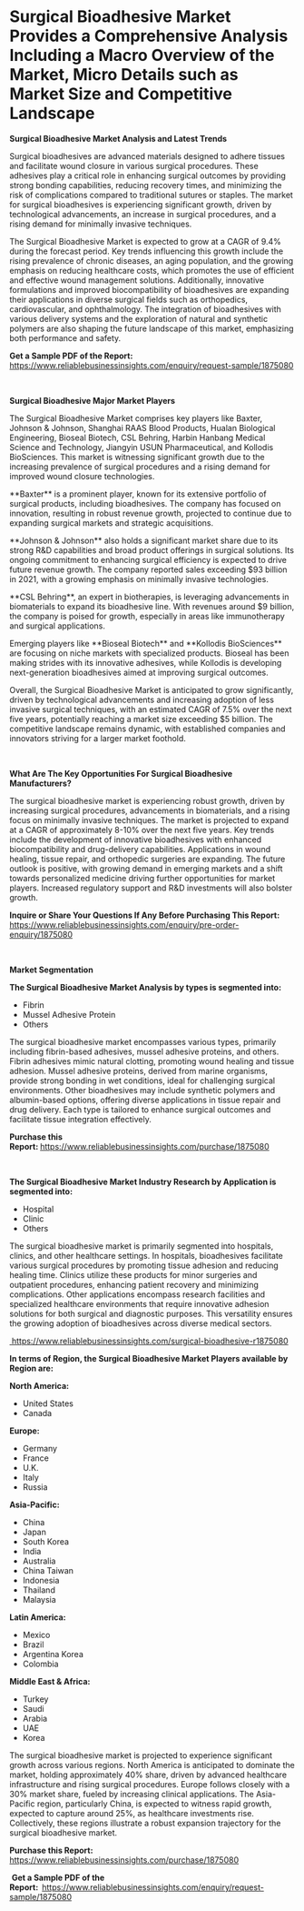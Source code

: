 <p><h1>Surgical Bioadhesive Market Provides a Comprehensive Analysis Including a Macro Overview of the Market, Micro Details such as Market Size and Competitive Landscape</h1></p><p><strong>Surgical Bioadhesive Market Analysis and Latest Trends</strong></p>
<p><p>Surgical bioadhesives are advanced materials designed to adhere tissues and facilitate wound closure in various surgical procedures. These adhesives play a critical role in enhancing surgical outcomes by providing strong bonding capabilities, reducing recovery times, and minimizing the risk of complications compared to traditional sutures or staples. The market for surgical bioadhesives is experiencing significant growth, driven by technological advancements, an increase in surgical procedures, and a rising demand for minimally invasive techniques. </p><p>The Surgical Bioadhesive Market is expected to grow at a CAGR of 9.4% during the forecast period. Key trends influencing this growth include the rising prevalence of chronic diseases, an aging population, and the growing emphasis on reducing healthcare costs, which promotes the use of efficient and effective wound management solutions. Additionally, innovative formulations and improved biocompatibility of bioadhesives are expanding their applications in diverse surgical fields such as orthopedics, cardiovascular, and ophthalmology. The integration of bioadhesives with various delivery systems and the exploration of natural and synthetic polymers are also shaping the future landscape of this market, emphasizing both performance and safety.</p></p>
<p><strong>Get a Sample PDF of the Report:&nbsp;</strong> <a href="https://www.reliablebusinessinsights.com/enquiry/request-sample/1875080?utm_campaign=3344&utm_medium=2&utm_source=Github&utm_content=ia&utm_term=14042025&utm_id=surgical-bioadhesive">https://www.reliablebusinessinsights.com/enquiry/request-sample/1875080</a></p>
<p>&nbsp;</p>
<p><strong>Surgical Bioadhesive Major Market Players</strong></p>
<p><p>The Surgical Bioadhesive Market comprises key players like Baxter, Johnson & Johnson, Shanghai RAAS Blood Products, Hualan Biological Engineering, Bioseal Biotech, CSL Behring, Harbin Hanbang Medical Science and Technology, Jiangyin USUN Pharmaceutical, and Kollodis BioSciences. This market is witnessing significant growth due to the increasing prevalence of surgical procedures and a rising demand for improved wound closure technologies.</p><p>**Baxter** is a prominent player, known for its extensive portfolio of surgical products, including bioadhesives. The company has focused on innovation, resulting in robust revenue growth, projected to continue due to expanding surgical markets and strategic acquisitions.</p><p>**Johnson & Johnson** also holds a significant market share due to its strong R&D capabilities and broad product offerings in surgical solutions. Its ongoing commitment to enhancing surgical efficiency is expected to drive future revenue growth. The company reported sales exceeding $93 billion in 2021, with a growing emphasis on minimally invasive technologies.</p><p>**CSL Behring**, an expert in biotherapies, is leveraging advancements in biomaterials to expand its bioadhesive line. With revenues around $9 billion, the company is poised for growth, especially in areas like immunotherapy and surgical applications.</p><p>Emerging players like **Bioseal Biotech** and **Kollodis BioSciences** are focusing on niche markets with specialized products. Bioseal has been making strides with its innovative adhesives, while Kollodis is developing next-generation bioadhesives aimed at improving surgical outcomes.</p><p>Overall, the Surgical Bioadhesive Market is anticipated to grow significantly, driven by technological advancements and increasing adoption of less invasive surgical techniques, with an estimated CAGR of 7.5% over the next five years, potentially reaching a market size exceeding $5 billion. The competitive landscape remains dynamic, with established companies and innovators striving for a larger market foothold.</p></p>
<p>&nbsp;</p>
<p><strong>What Are The Key Opportunities For Surgical Bioadhesive Manufacturers?</strong></p>
<p><p>The surgical bioadhesive market is experiencing robust growth, driven by increasing surgical procedures, advancements in biomaterials, and a rising focus on minimally invasive techniques. The market is projected to expand at a CAGR of approximately 8-10% over the next five years. Key trends include the development of innovative bioadhesives with enhanced biocompatibility and drug-delivery capabilities. Applications in wound healing, tissue repair, and orthopedic surgeries are expanding. The future outlook is positive, with growing demand in emerging markets and a shift towards personalized medicine driving further opportunities for market players. Increased regulatory support and R&D investments will also bolster growth.</p></p>
<p><strong>Inquire or Share Your Questions If Any Before Purchasing This Report:</strong> <a href="https://www.reliablebusinessinsights.com/enquiry/pre-order-enquiry/1875080?utm_campaign=3344&utm_medium=2&utm_source=Github&utm_content=ia&utm_term=14042025&utm_id=surgical-bioadhesive">https://www.reliablebusinessinsights.com/enquiry/pre-order-enquiry/1875080</a></p>
<p>&nbsp;</p>
<p><strong>Market Segmentation</strong></p>
<p><strong>The Surgical Bioadhesive Market Analysis by types is segmented into:</strong></p>
<p><ul><li>Fibrin</li><li>Mussel Adhesive Protein</li><li>Others</li></ul></p>
<p><p>The surgical bioadhesive market encompasses various types, primarily including fibrin-based adhesives, mussel adhesive proteins, and others. Fibrin adhesives mimic natural clotting, promoting wound healing and tissue adhesion. Mussel adhesive proteins, derived from marine organisms, provide strong bonding in wet conditions, ideal for challenging surgical environments. Other bioadhesives may include synthetic polymers and albumin-based options, offering diverse applications in tissue repair and drug delivery. Each type is tailored to enhance surgical outcomes and facilitate tissue integration effectively.</p></p>
<p><strong>Purchase this Report:&nbsp;</strong><a href="https://www.reliablebusinessinsights.com/purchase/1875080?utm_campaign=3344&utm_medium=2&utm_source=Github&utm_content=ia&utm_term=14042025&utm_id=surgical-bioadhesive">https://www.reliablebusinessinsights.com/purchase/1875080</a></p>
<p>&nbsp;</p>
<p><strong>The Surgical Bioadhesive Market Industry Research by Application is segmented into:</strong></p>
<p><ul><li>Hospital</li><li>Clinic</li><li>Others</li></ul></p>
<p><p>The surgical bioadhesive market is primarily segmented into hospitals, clinics, and other healthcare settings. In hospitals, bioadhesives facilitate various surgical procedures by promoting tissue adhesion and reducing healing time. Clinics utilize these products for minor surgeries and outpatient procedures, enhancing patient recovery and minimizing complications. Other applications encompass research facilities and specialized healthcare environments that require innovative adhesion solutions for both surgical and diagnostic purposes. This versatility ensures the growing adoption of bioadhesives across diverse medical sectors.</p></p>
<p><a href="https://www.reliablebusinessinsights.com/surgical-bioadhesive-r1875080?utm_campaign=3344&utm_medium=2&utm_source=Github&utm_content=ia&utm_term=14042025&utm_id=surgical-bioadhesive">&nbsp;https://www.reliablebusinessinsights.com/surgical-bioadhesive-r1875080</a></p>
<p><strong>In terms of Region, the Surgical Bioadhesive Market Players available by Region are:</strong></p>
<p>
    <p> <strong> North America: </strong>
        <ul>
            <li>United States</li>
            <li>Canada</li>
        </ul>
        </p> 
    <p> <strong> Europe: </strong>
        <ul>
            <li>Germany</li>
            <li>France</li>
            <li>U.K.</li>
            <li>Italy</li>
            <li>Russia</li>
        </ul>
        </p> 
    <p> <strong> Asia-Pacific: </strong>
        <ul>
            <li>China</li>
            <li>Japan</li>
            <li>South Korea</li>
            <li>India</li>
            <li>Australia</li>
            <li>China Taiwan</li>
            <li>Indonesia</li>
            <li>Thailand</li>
            <li>Malaysia</li>
        </ul>
        </p> 
    <p> <strong> Latin America: </strong>
        <ul>
            <li>Mexico</li>
            <li>Brazil</li>
            <li>Argentina Korea</li>
            <li>Colombia</li>
        </ul>
        </p> 
    <p> <strong> Middle East & Africa: </strong>
        <ul>
            <li>Turkey</li>
            <li>Saudi</li>
            <li>Arabia</li>
            <li>UAE</li>
            <li>Korea</li>
        </ul>
    </p>
    </p>
<p><p>The surgical bioadhesive market is projected to experience significant growth across various regions. North America is anticipated to dominate the market, holding approximately 40% share, driven by advanced healthcare infrastructure and rising surgical procedures. Europe follows closely with a 30% market share, fueled by increasing clinical applications. The Asia-Pacific region, particularly China, is expected to witness rapid growth, expected to capture around 25%, as healthcare investments rise. Collectively, these regions illustrate a robust expansion trajectory for the surgical bioadhesive market.</p></p>
<p><strong>Purchase this Report: </strong><a href="https://www.reliablebusinessinsights.com/purchase/1875080?utm_campaign=3344&utm_medium=2&utm_source=Github&utm_content=ia&utm_term=14042025&utm_id=surgical-bioadhesive">https://www.reliablebusinessinsights.com/purchase/1875080</a></p>
<p>&nbsp;<strong>Get a Sample PDF of the Report:&nbsp;&nbsp;</strong><a href="https://www.reliablebusinessinsights.com/enquiry/request-sample/1875080?utm_campaign=3344&utm_medium=2&utm_source=Github&utm_content=ia&utm_term=14042025&utm_id=surgical-bioadhesive">https://www.reliablebusinessinsights.com/enquiry/request-sample/1875080</a></p>
<p><strong></strong></p>
<p><p></p><p></p><p></p></p>
